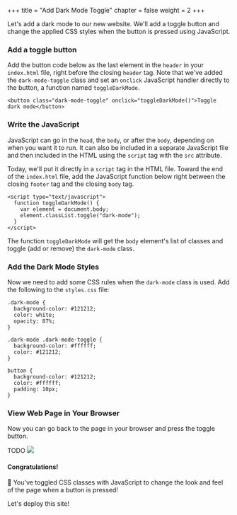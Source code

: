 +++
title = "Add Dark Mode Toggle"
chapter = false
weight = 2
+++

Let's add a dark mode to our new website. We'll add a toggle button and change the applied CSS styles when the button is pressed using JavaScript.

### Add a toggle button

Add the button code below as the last element in the `header` in your `index.html` file, right before the closing `header` tag. Note that we've added the `dark-mode-toggle` class and set an `onclick` JavaScript handler directly to the button, a function named `toggleDarkMode`.

```
<button class="dark-mode-toggle" onclick="toggleDarkMode()">Toggle dark mode</button>
```

### Write the JavaScript

JavaScript can go in the `head`, the `body`, or after the `body`, depending on when you want it to run. It can also be included in a separate JavaScript file and then included in the HTML using the `script` tag with the `src` attribute.

Today, we'll put it directly in a `script` tag in the HTML file. Toward the end of the `index.html` file, add the JavaScript function below right between the closing `footer` tag and the closing `body` tag.


```
<script type="text/javascript">
  function toggleDarkMode() {
    var element = document.body;
    element.classList.toggle("dark-mode");
  }
</script>
```

The function `toggleDarkMode` will get the `body` element's list of classes and toggle (add or remove) the `dark-mode` class.

### Add the Dark Mode Styles

Now we need to add some CSS rules when the `dark-mode` class is used. Add the following to the `styles.css` file:

```
.dark-mode {
  background-color: #121212;
  color: white;
  opacity: 87%;
}

.dark-mode .dark-mode-toggle {
  background-color: #ffffff;
  color: #121212;
}

button {
  background-color: #121212;
  color: #ffffff;
  padding: 10px;
}
```

### View Web Page in Your Browser

Now you can go back to the page in your browser and press the toggle button.

TODO
![](../../images/styled-with-css.png)

#### Congratulations!

🎉 You've toggled CSS classes with JavaScript to change the look and feel of the page when a button is pressed!

Let's deploy this site!